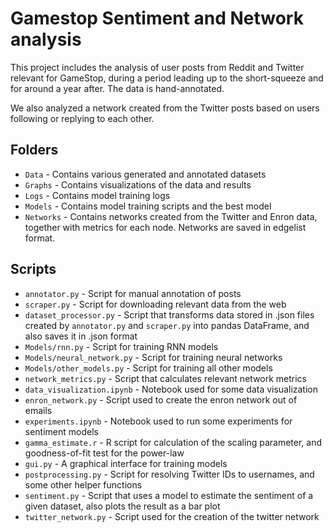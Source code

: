 # Gamestop Sentiment and Network analysis

This project includes the analysis of user posts from Reddit and Twitter relevant for GameStop,
during a period leading up to the short-squeeze and for around a year after. The data is
hand-annotated.

We also analyzed a network created from the Twitter posts based on users following or replying to 
each other.

## Folders
- ``Data`` - Contains various generated and annotated datasets
- ``Graphs`` - Contains visualizations of the data and results
- ``Logs`` - Contains model training logs 
- ``Models`` - Contains model training scripts and the best model
- ``Networks`` - Contains networks created from the Twitter and Enron data, 
  together with metrics for each node. Networks are saved in edgelist format.

## Scripts
- ``annotator.py`` - Script for manual annotation of posts
- ``scraper.py`` - Script for downloading relevant data from the web
- ``dataset_processor.py`` - Script that transforms data stored in .json files created by ``annotator.py`` and ``scraper.py`` into pandas DataFrame,
                         and also saves it in .json format
- ``Models/rnn.py`` - Script for training RNN models
- ``Models/neural_network.py`` - Script for training neural networks
- ``Models/other_models.py`` - Script for training all other models
- ``network_metrics.py`` - Script that calculates relevant network metrics
- ``data_visualization.ipynb`` - Notebook used for some data visualization
- ``enron_network.py`` - Script used to create the enron network out of emails
- ``experiments.ipynb`` - Notebook used to run some experiments for sentiment models
- ``gamma_estimate.r`` - R script for calculation of the scaling parameter, and goodness-of-fit test for the power-law
- ``gui.py`` - A graphical interface for training models
- ``postprocessing.py`` - Script for resolving Twitter IDs to usernames, and some other helper functions
- ``sentiment.py`` - Script that uses a model to estimate the sentiment of a given dataset, also plots the result as a bar plot
- ``twitter_network.py`` - Script used for the creation of the twitter network
